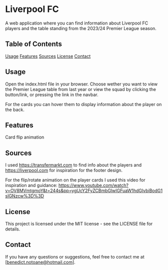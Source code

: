 # Liverpool FC

A web application where you can find information about Liverpool FC players and the table standing from the 2023/24 Premier League season.

## Table of Contents

[Usage](#usage)
[Features](#features)
[Sources](#sources)
[License](#license)
[Contact](#contact)

## Usage

Open the index.html file in your browser.
Choose wether you want to view the Premier League table from last year or view the squad by clicking the button/link, or pressing the link in the navbar.

For the cards you can hover them to display information about the player on the back.

## Features

Card flip animation

## Sources

I used https://transfermarkt.com to find info about the players and https://liverpool.com for inspiration for the footer design.

For the flip/rotate animation on the player cards I used this video for inspiration and guidance:
https://www.youtube.com/watch?v=OV8MVmtgmoY&t=244s&pp=ygUcY2FyZCBmbGlwIGFuaW1hdGlvbiBodG1sIGNzcw%3D%3D

## License

This project is licensed under the MIT license - see the LICENSE file for details.

## Contact

If you have any questions or suggestions, feel free to contact me at [benedict.notoane@hotmail.com].
